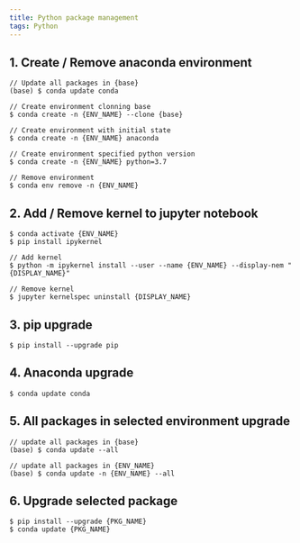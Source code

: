 ```yaml
---
title: Python package management
tags: Python
---
```


<!--more-->

## 1. Create / Remove anaconda environment

    // Update all packages in {base}
    (base) $ conda update conda

    // Create environment clonning base
    $ conda create -n {ENV_NAME} --clone {base}

    // Create environment with initial state
    $ conda create -n {ENV_NAME} anaconda

    // Create environment specified python version
    $ conda create -n {ENV_NAME} python=3.7

    // Remove environment
    $ conda env remove -n {ENV_NAME}

## 2. Add / Remove kernel to jupyter notebook

    $ conda activate {ENV_NAME}
    $ pip install ipykernel

    // Add kernel
    $ python -m ipykernel install --user --name {ENV_NAME} --display-nem "{DISPLAY_NAME}"

    // Remove kernel
    $ jupyter kernelspec uninstall {DISPLAY_NAME}

## 3. pip upgrade

    $ pip install --upgrade pip

## 4. Anaconda upgrade

    $ conda update conda

## 5. All packages in selected environment upgrade

    // update all packages in {base}
    (base) $ conda update --all

    // update all packages in {ENV_NAME}
    (base) $ conda update -n {ENV_NAME} --all

## 6. Upgrade selected package

    $ pip install --upgrade {PKG_NAME}
    $ conda update {PKG_NAME}
